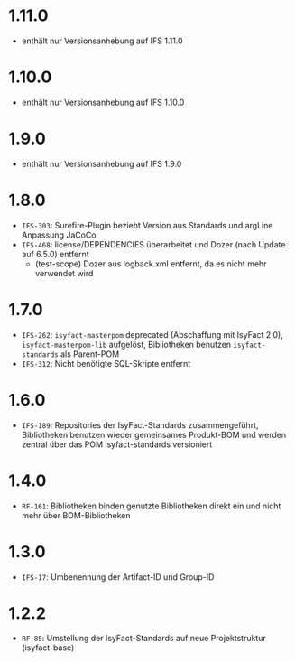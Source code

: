 # 1.11.0
- enthält nur Versionsanhebung auf IFS 1.11.0

# 1.10.0
- enthält nur Versionsanhebung auf IFS 1.10.0

# 1.9.0
- enthält nur Versionsanhebung auf IFS 1.9.0

# 1.8.0
- `IFS-303`: Surefire-Plugin bezieht Version aus Standards und argLine Anpassung JaCoCo
- `IFS-468`: license/DEPENDENCIES überarbeitet und Dozer (nach Update auf 6.5.0) entfernt
    * (test-scope) Dozer aus logback.xml entfernt, da es nicht mehr verwendet wird
    
# 1.7.0
- `IFS-262`: `isyfact-masterpom` deprecated (Abschaffung mit IsyFact 2.0), `isyfact-masterpom-lib` aufgelöst, Bibliotheken benutzen `isyfact-standards` als Parent-POM
- `IFS-312`: Nicht benötigte SQL-Skripte entfernt

# 1.6.0
- `IFS-189`: Repositories der IsyFact-Standards zusammengeführt, Bibliotheken benutzen wieder gemeinsames Produkt-BOM und werden zentral über das POM isyfact-standards versioniert

# 1.4.0
- `RF-161`: Bibliotheken binden genutzte Bibliotheken direkt ein und nicht mehr über BOM-Bibliotheken

# 1.3.0
- `IFS-17`: Umbenennung der Artifact-ID und Group-ID

# 1.2.2
- `RF-85`: Umstellung der IsyFact-Standards auf neue Projektstruktur (isyfact-base)

